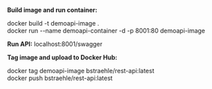 **Build image and run container:**  

docker build -t demoapi-image .  
docker run --name demoapi-container -d -p 8001:80 demoapi-image  

**Run API:** localhost:8001/swagger  

**Tag image and upload to Docker Hub:**  

docker tag demoapi-image bstraehle/rest-api:latest  
docker push bstraehle/rest-api:latest  
